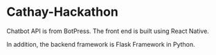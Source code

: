 # Cathay-Hackathon
Chatbot API is from BotPress. The front end is built using React Native.

In addition, the backend framework is Flask Framework in Python.
